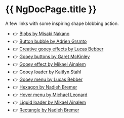 # {{ NgDocPage.title }}

A few links with some inspiring shape blobbing action.

- 👉 [Blobs by Misaki Nakano](https://codepen.io/mnmxmx/full/VjjvEq)
- 👉 [Button bubble by Adrien Grsmto](https://codepen.io/Grsmto/full/RPQPPB)
- 👉 [Creative gooey effects by Lucas Bebber](https://tympanus.net/Development/CreativeGooeyEffects/)
- 👉 [Gooey buttons by Garet McKinley](https://codepen.io/garetmckinley/full/KJooOq)
- 👉 [Gooey effect by Mikael Ainalem](https://codepen.io/ainalem/full/mLqvee/)
- 👉 [Gooey loader by Kaitlyn Stahl](https://codepen.io/kaista/full/WPNBRg)
- 👉 [Gooey menu by Lucas Bebber](https://codepen.io/lbebber/full/LELBEo)
- 👉 [Hexagon by Nadieh Bremer](http://bl.ocks.org/nbremer/3da658e9a21cd3c71d0819f9698f3bfa)
- 👉 [Hover menu by Michael Leonard](https://codepen.io/mikel301292/full/dMYRYZ)
- 👉 [Liquid loader by Mikael Ainalem](https://codepen.io/ainalem/full/eYmGLyp)
- 👉 [Rectangle by Nadieh Bremer](http://bl.ocks.org/nbremer/a3684c52fb527c8fa415)
